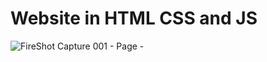 # Website in HTML CSS and JS
![FireShot Capture 001 - Page - ](https://user-images.githubusercontent.com/105944007/179366986-96e103b9-0e3c-4d8f-9c96-4a5f0fdaa1a6.png)
